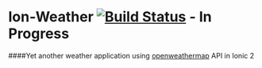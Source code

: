 # Ion-Weather [![Build Status](https://travis-ci.org/minibhati93/weather-ionic2.svg?branch=master)](https://travis-ci.org/minibhati93/weather-ionic2) - In Progress
####Yet another weather application using [openweathermap](http://openweathermap.org/) API in Ionic 2

